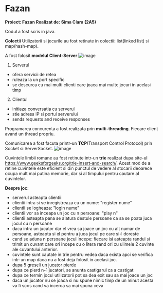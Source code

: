 # Fazan
**Proiect: Fazan**
**Realizat de: Sima Clara (2A5)**

Codul a fost scris in java.

**Colectii**
Utilizatorii si jocurile au fost retinute in colectii: list(linked list) si map(hash-map).

A fost folosit **modelul Client-Server**
![image](https://user-images.githubusercontent.com/79227862/120462475-a75e6900-c3a3-11eb-85c4-7236250aa9a5.png)

1. Serverul

- ofera servicii de retea
- ruleaza la un port specific
- se descurca cu mai multi clienti care joaca mai multe jocuri in acelasi timp

2. Clientul

- initiaza conversatia cu serverul
- stie adresa IP si portul serverului
- sends requests and receive responses

Programarea concurenta a fost realizata prin **multi-threading**. Fiecare client avand un thread propriu.

Comunicarea a fost facuta printr-un **TCP**(Transport Control Protocol) prin Socket si ServerSocket.
![image](https://user-images.githubusercontent.com/79227862/120462207-5fd7dd00-c3a3-11eb-9253-f6032dab7c43.png)


Cuvintele limbii romane au fost retinute intr-un **trie** realizat dupa site-ul https://www.geeksforgeeks.org/trie-insert-and-search/. Acest mod de a retine cuvintele este eficient si din punctul de vedere al stocarii deoarece ocupa mult mai putina memorie, dar si al timpului pentru cautare al cuvintelor.

**Despre joc:**

- serverul asteapta clientii
- clientii intra si se inregistreaza cu un nume: "register nume"
- clientii se logheaza: "login nume"
- clientii vor sa inceapa un joc cu n persoane: "play n"
- clientii asteapta pana se alatura destule persoane ca sa se poata juca jocul cu n persoane
- daca intra un jucator dar el vrea sa joace un joc cu alt numar de persoane, asteapta si el pentru a juca jocul pe care si-l doreste
- cand se aduna n persoane jocul incepe: fiecare isi asteapta randul si trimit un cuvant care ori incepe cu o litera rand ori cu ulimele 2 cuvinte ale cuvantului anterior.
- cuvintele sunt cautate in trie pentru vedea daca exista apoi se verifica intr-un map daca nu a fost deja folosit in acelasi joc.
- dupa 5 greseli un jucator pierde
- dupa ce pierd n-1 jucatori, se anunta castigarul ca a castigat
- dupa ce termin jocul utilizatorii pot sa dea exit sau sa mai joace un joc
- daca un jucator nu se joaca si nu spune nimic timp de un minut acesta va fi scos cand va incerca sa mai spuna ceva
